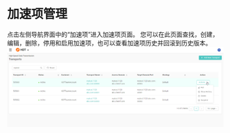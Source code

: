 # 加速项管理

点击左侧导航界面中的“加速项”进入加速项页面。
您可以在此页面查找，创建，编辑，删除，停用和启用加速项，也可以查看加速项历史并回滚到历史版本。
![null](</docs/resources/images/transports/manage-transports.png>)
